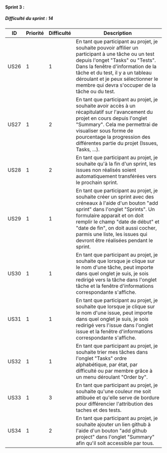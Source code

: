 <h4>Sprint 3 :</h4>

<h5>Difficulté du sprint : 14</h5>

| ID   | Priorité | Difficulté | Description                                                                                                                                                                                                                                                                                                                         |
|------|----------|------------|-------------------------------------------------------------------------------------------------------------------------------------------------------------------------------------------------------------------------------------------------------------------------------------------------------------------------------------|
| US26 | 1        | 1          | En tant que participant au projet, je souhaite pouvoir affilier un participant à une tâche ou un test depuis l'onget "Tasks" ou "Tests"\. Dans la fenêtre d'information de la tâche et du test, il y a un tableau déroulant et je peux sélectionner le membre qui devra s'occuper de la tâche ou du test\.                          |
| US27 | 1        | 2          | En tant que participant au projet, je souhaite avoir accès à un récapitulatif sur l'avancement du projet en cours depuis l'onglet "Summary"\. Cela me permettrai de visualiser sous forme de pourcentage la progression des différentes partie du projet \(Issues, Tasks, \.\.\.\)\.                                                |
| US28 | 1        | 2          | En tant que participant au projet, je souhaite qu'à la fin d'un sprint, les issues non réalisés soient automatiquement transférées vers le prochain sprint\.                                                                                                                                                                        |
| US29 | 1        | 1          | En tant que participant au projet, je souhaite créer un sprint avec des créneaux à l'aide d'un bouton "add sprint" dans l'onglet "Sprints"\. Un formulaire apparait et on doit remplir le champ "date de début" et "date de fin", on doit aussi cocher, parmis une liste, les issues qui devront être réalisées pendant le sprint\. |
| US30 | 1        | 1          | En tant que participant au projet, je souhaite que lorsque je clique sur le nom d'une tâche, peut importe dans quel onglet je suis, je sois redirigé vers la tâche dans l'onglet tâche et la fenêtre d'informations correspondante s'affiche\.                                                                                      |
| US31 | 1        | 1          | En tant que participant au projet, je souhaite que lorsque je clique sur le nom d'une issue, peut importe dans quel onglet je suis, je sois redirigé vers l'issue dans l'onglet issue et la fenêtre d'informations correspondante s'affiche\.                                                                                       |
| US32 | 1        | 1          | En tant que participant au projet, je souhaite trier mes tâches dans l'onglet "Tasks" ordre alphabétique, par état, par difficulté ou par membre grâce à un menu déroulant "Order by"\.                                                                                                                                             |
| US33 | 1        | 3          | En tant que participant au projet, je souhaite qu'une couleur me soit attibuée et qu'elle serve de bordure pour différencier l'attribution des taches et des tests\.                                                                                                                                                                |
| US34 | 1        | 2          | En tant que participant au projet, je souhaite ajouter un lien github à l'aide d'un bouton "add github project" dans l'onglet "Summary" afin qu'il soit accessible par tous\.                                                                                                                                                                |